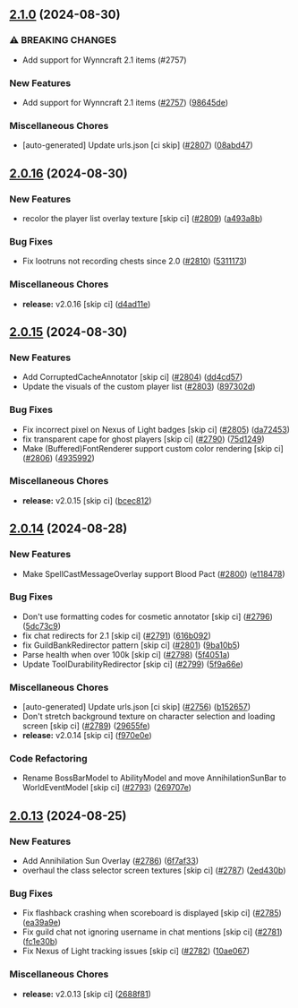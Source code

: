 ## [2.1.0](https://github.com/Wynntils/Wynntils/compare/v2.0.16...v2.1.0) (2024-08-30)


### ⚠ BREAKING CHANGES

* Add support for Wynncraft 2.1 items (#2757)

### New Features

* Add support for Wynncraft 2.1 items ([#2757](https://github.com/Wynntils/Wynntils/issues/2757)) ([98645de](https://github.com/Wynntils/Wynntils/commit/98645deb80d42f659db304d1ef1cb630651de765))


### Miscellaneous Chores

* [auto-generated] Update urls.json [ci skip] ([#2807](https://github.com/Wynntils/Wynntils/issues/2807)) ([08abd47](https://github.com/Wynntils/Wynntils/commit/08abd4721f8c57bc17209efa5334cafd42f828d1))

## [2.0.16](https://github.com/Wynntils/Wynntils/compare/v2.0.15...v2.0.16) (2024-08-30)


### New Features

* recolor the player list overlay texture [skip ci] ([#2809](https://github.com/Wynntils/Wynntils/issues/2809)) ([a493a8b](https://github.com/Wynntils/Wynntils/commit/a493a8bd0998cb7294d2e14ab080063786e138f9))


### Bug Fixes

* Fix lootruns not recording chests since 2.0 ([#2810](https://github.com/Wynntils/Wynntils/issues/2810)) ([5311173](https://github.com/Wynntils/Wynntils/commit/531117368500cc8cc1e933d4f8dcad61aabe389f))


### Miscellaneous Chores

* **release:** v2.0.16 [skip ci] ([d4ad11e](https://github.com/Wynntils/Wynntils/commit/d4ad11ef3bbd1fcfd19b2746304a1a1acf5dbaa7))

## [2.0.15](https://github.com/Wynntils/Wynntils/compare/v2.0.14...v2.0.15) (2024-08-30)


### New Features

* Add CorruptedCacheAnnotator [skip ci] ([#2804](https://github.com/Wynntils/Wynntils/issues/2804)) ([dd4cd57](https://github.com/Wynntils/Wynntils/commit/dd4cd57f631d421fd0697a0938430a45e849817c))
* Update the visuals of the custom player list ([#2803](https://github.com/Wynntils/Wynntils/issues/2803)) ([897302d](https://github.com/Wynntils/Wynntils/commit/897302df1bceff80fb9a73c7f4037c6efd258dc3))


### Bug Fixes

* Fix incorrect pixel on Nexus of Light badges [skip ci] ([#2805](https://github.com/Wynntils/Wynntils/issues/2805)) ([da72453](https://github.com/Wynntils/Wynntils/commit/da7245369d814635507df7c1d588a79e7d688ff5))
* fix transparent cape for ghost players [skip ci] ([#2790](https://github.com/Wynntils/Wynntils/issues/2790)) ([75d1249](https://github.com/Wynntils/Wynntils/commit/75d1249a2e4af6c6dd2c2e03a7a5a1970d40320c))
* Make (Buffered)FontRenderer support custom color rendering [skip ci] ([#2806](https://github.com/Wynntils/Wynntils/issues/2806)) ([4935992](https://github.com/Wynntils/Wynntils/commit/49359929ac8571b72365cb8389c6125f50095a1d))


### Miscellaneous Chores

* **release:** v2.0.15 [skip ci] ([bcec812](https://github.com/Wynntils/Wynntils/commit/bcec812691cad0362eae0117128eff13782a3b47))

## [2.0.14](https://github.com/Wynntils/Wynntils/compare/v2.0.13...v2.0.14) (2024-08-28)


### New Features

* Make SpellCastMessageOverlay support Blood Pact ([#2800](https://github.com/Wynntils/Wynntils/issues/2800)) ([e118478](https://github.com/Wynntils/Wynntils/commit/e118478f618ef973f3ac320dbe42029f64316e8f))


### Bug Fixes

* Don't use formatting codes for cosmetic annotator [skip ci] ([#2796](https://github.com/Wynntils/Wynntils/issues/2796)) ([5dc73c9](https://github.com/Wynntils/Wynntils/commit/5dc73c9dd273d97fbaa033028c29b15c7bccde2b))
* fix chat redirects for 2.1 [skip ci] ([#2791](https://github.com/Wynntils/Wynntils/issues/2791)) ([616b092](https://github.com/Wynntils/Wynntils/commit/616b0925b22082d91b1cca446467d5d8dd557024))
* fix GuildBankRedirector pattern [skip ci] ([#2801](https://github.com/Wynntils/Wynntils/issues/2801)) ([9ba10b5](https://github.com/Wynntils/Wynntils/commit/9ba10b50701d0344425fb2df09feb623409330a7))
* Parse health when over 100k [skip ci] ([#2798](https://github.com/Wynntils/Wynntils/issues/2798)) ([5f4051a](https://github.com/Wynntils/Wynntils/commit/5f4051aaa1d6837d8f9c97208425968a5027b840))
* Update ToolDurabilityRedirector [skip ci] ([#2799](https://github.com/Wynntils/Wynntils/issues/2799)) ([5f9a66e](https://github.com/Wynntils/Wynntils/commit/5f9a66e156b7124e702594218b69dfd7d7b9bbf9))


### Miscellaneous Chores

* [auto-generated] Update urls.json [ci skip] ([#2756](https://github.com/Wynntils/Wynntils/issues/2756)) ([b152657](https://github.com/Wynntils/Wynntils/commit/b15265772a9a96cf12a08a6e8b0f5ea99e83d6a4))
* Don't stretch background texture on character selection and loading screen [skip ci] ([#2789](https://github.com/Wynntils/Wynntils/issues/2789)) ([29655fe](https://github.com/Wynntils/Wynntils/commit/29655fe0fa5c763d797dc24256a043bd014b217d))
* **release:** v2.0.14 [skip ci] ([f970e0e](https://github.com/Wynntils/Wynntils/commit/f970e0ed47655d443358ae209de2cfd1718039a4))


### Code Refactoring

* Rename BossBarModel to AbilityModel and move AnnihilationSunBar to WorldEventModel [skip ci] ([#2793](https://github.com/Wynntils/Wynntils/issues/2793)) ([269707e](https://github.com/Wynntils/Wynntils/commit/269707ecdac795b5b8f82ff407883568438c24e9))

## [2.0.13](https://github.com/Wynntils/Wynntils/compare/v2.0.12...v2.0.13) (2024-08-25)


### New Features

* Add Annihilation Sun Overlay ([#2786](https://github.com/Wynntils/Wynntils/issues/2786)) ([6f7af33](https://github.com/Wynntils/Wynntils/commit/6f7af33a8432938181accbb24a933c21a5afb5bb))
* overhaul the class selector screen textures [skip ci] ([#2787](https://github.com/Wynntils/Wynntils/issues/2787)) ([2ed430b](https://github.com/Wynntils/Wynntils/commit/2ed430b6885b6ed4b3237cbed9de96dfb6a261d7))


### Bug Fixes

* Fix flashback crashing when scoreboard is displayed [skip ci] ([#2785](https://github.com/Wynntils/Wynntils/issues/2785)) ([ea39a9e](https://github.com/Wynntils/Wynntils/commit/ea39a9e8ea7a7802e1152a604fbb05c24c39993e))
* Fix guild chat not ignoring username in chat mentions [skip ci] ([#2781](https://github.com/Wynntils/Wynntils/issues/2781)) ([fc1e30b](https://github.com/Wynntils/Wynntils/commit/fc1e30be1873ca34aaee70f0ddb15b7f1b75712e))
* Fix Nexus of Light tracking issues [skip ci] ([#2782](https://github.com/Wynntils/Wynntils/issues/2782)) ([10ae067](https://github.com/Wynntils/Wynntils/commit/10ae067873288b607d219bce7b6f60fed19b0e42))


### Miscellaneous Chores

* **release:** v2.0.13 [skip ci] ([2688f81](https://github.com/Wynntils/Wynntils/commit/2688f8140caef753e30f64349a474def1cfd074b))

